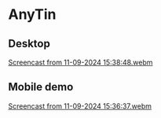 # AnyTin  

## Desktop  

[Screencast from 11-09-2024 15:38:48.webm](https://github.com/user-attachments/assets/c96f6994-176c-4c0c-baa8-123555cd6a25)  

## Mobile demo  

[Screencast from 11-09-2024 15:36:37.webm](https://github.com/user-attachments/assets/9ffe589d-a805-49dc-9cf1-584450ad5489)




